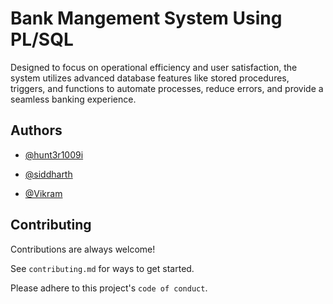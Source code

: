 
# Bank Mangement System Using PL/SQL

Designed to focus on operational efficiency and user satisfaction, the system utilizes advanced database features like stored procedures, triggers, and functions to automate processes, reduce errors, and provide a seamless banking experience.




## Authors

- [@hunt3r1009i](https://github.com/Akul-Kaushal)

- [@siddharth](https://github.com/siddharthrajs)

- [@Vikram](https://github.com/vikramcs17)

## Contributing

Contributions are always welcome!

See `contributing.md` for ways to get started.

Please adhere to this project's `code of conduct`.

